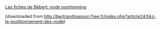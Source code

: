 
[Les fiches de Bébert: node positionning](node.pdf)

(downloaded from http://bertrandmasson.free.fr/index.php?article24/tikz-le-positionnement-des-node)



